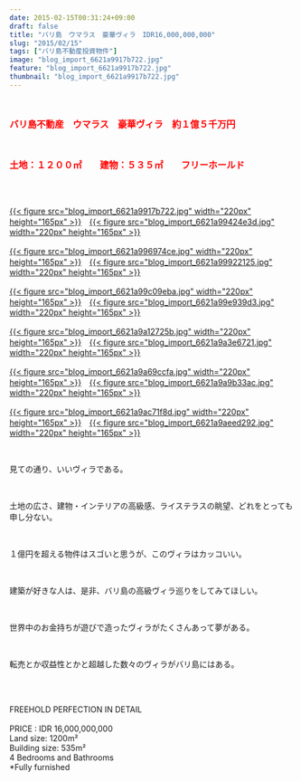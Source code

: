 ```yaml
---
date: 2015-02-15T00:31:24+09:00
draft: false
title: "バリ島　ウマラス　豪華ヴィラ　IDR16,000,000,000"
slug: "2015/02/15"
tags: ["バリ島不動産投資物件"]
image: "blog_import_6621a9917b722.jpg"
feature: "blog_import_6621a9917b722.jpg"
thumbnail: "blog_import_6621a9917b722.jpg"
---
```

<p><font color="#ff0000" size="3"><strong><br/></strong></font></p><p><font color="#ff0000" size="3"><strong>バリ島不動産　ウマラス　豪華ヴィラ　約１億５千万円</strong></font></p><p><font color="#ff0000" size="3"><strong><br/></strong></font></p><p><font color="#ff0000" size="3"><strong>土地：１２００㎡　　建物：５３５㎡　　フリーホールド</strong></font></p><br/><br/><p><a href="blog_import_6621a992cf4cc.jpg">{{< figure src="blog_import_6621a9917b722.jpg" width="220px" height="165px" >}}</a>　<a href="blog_import_6621a99555d78.jpg">{{< figure src="blog_import_6621a99424e3d.jpg" width="220px" height="165px" >}}</a><br/><br/><a href="blog_import_6621a997d5d93.jpg">{{< figure src="blog_import_6621a996974ce.jpg" width="220px" height="165px" >}}</a>　<a href="blog_import_6621a99a5a0e7.jpg">{{< figure src="blog_import_6621a99922125.jpg" width="220px" height="165px" >}}</a><br/><br/><a href="blog_import_6621a99d45a31.jpg">{{< figure src="blog_import_6621a99c09eba.jpg" width="220px" height="165px" >}}</a>　<a href="blog_import_6621a99fcf159.jpg">{{< figure src="blog_import_6621a99e939d3.jpg" width="220px" height="165px" >}}</a><br/><br/><a href="blog_import_6621a9a28924c.jpg">{{< figure src="blog_import_6621a9a12725b.jpg" width="220px" height="165px" >}}</a>　<a href="blog_import_6621a9a52a408.jpg">{{< figure src="blog_import_6621a9a3e6721.jpg" width="220px" height="165px" >}}</a><br/><br/><a href="blog_import_6621a9a827fb7.jpg">{{< figure src="blog_import_6621a9a69ccfa.jpg" width="220px" height="165px" >}}</a>　<a href="blog_import_6621a9aaef1c3.jpg">{{< figure src="blog_import_6621a9a9b33ac.jpg" width="220px" height="165px" >}}</a><br/><br/><a href="blog_import_6621a9adaaff2.jpg">{{< figure src="blog_import_6621a9ac71f8d.jpg" width="220px" height="165px" >}}</a>　<a href="blog_import_6621a9b033fdf.jpg">{{< figure src="blog_import_6621a9aeed292.jpg" width="220px" height="165px" >}}</a><br/></p><br/><p>見ての通り、いいヴィラである。</p><br/><p>土地の広さ、建物・インテリアの高級感、ライステラスの眺望、どれをとっても申し分ない。</p><br/><p>１億円を超える物件はスゴいと思うが、このヴィラはカッコいい。</p><br/><p>建築が好きな人は、是非、バリ島の高級ヴィラ巡りをしてみてほしい。</p><br/><p>世界中のお金持ちが遊びで造ったヴィラがたくさんあって夢がある。</p><br/><p>転売とか収益性とかと超越した数々のヴィラがバリ島にはある。</p><br/><br/><p>FREEHOLD PERFECTION IN DETAIL             <br/>             <br/>PRICE : IDR 16,000,000,000           <br/>Land size: 1200m²        <br/>Building size: 535m²        <br/>4 Bedrooms and Bathrooms<br/>*Fully furnished</p>

